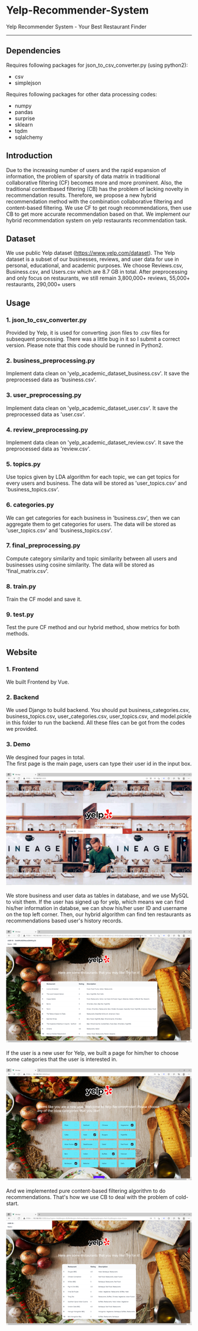 # Yelp-Recommender-System
Yelp Recommender System - Your Best Restaurant Finder
____________________________________________________________________________________
## Dependencies
Requires following packages for json_to_csv_converter.py (using python2):  
* csv
* simplejson

Requires following packages for other data processing codes:  
* numpy
* pandas
* surprise
* sklearn
* tqdm
* sqlalchemy

## Introduction
Due to the increasing number of users and the rapid expansion of information, the problem of sparsity of data matrix in traditional collaborative filtering (CF) 
becomes more and more prominent. Also, the traditional contentbased filtering (CB) has the problem of lacking novelty in recommendation results. 
Therefore, we propose a new hybrid recommendation method with the combination collaborative filtering and content-based filtering. We use CF to
get rough recommendations, then use CB to get more accurate recommendation based on that. We implement our hybrid recommendation system on yelp restaurants recommendation
task.

## Dataset
We use public Yelp dataset (https://www.yelp.com/dataset). The Yelp dataset is a subset of our businesses, reviews, and user data for use in personal, educational, and academic purposes. We choose Reviews.csv, Business.csv, and Users.csv which are 8.7 GB in total. After preprocessing and only focus on restaurants, we still remain 3,800,000+ reviews, 55,000+ restaurants, 290,000+ users

## Usage
### 1. json_to_csv_converter.py
Provided by Yelp, it is used for converting .json files to .csv files for subsequent processing. There was a little bug in it so I submit a correct version. 
Please note that this code should be runned in Python2.

### 2. business_preprocessing.py
Implement data clean on 'yelp_academic_dataset_business.csv'. It save the preprocessed data as 'business.csv'.

### 3. user_preprocessing.py
Implement data clean on 'yelp_academic_dataset_user.csv'. It save the preprocessed data as 'user.csv'.

### 4. review_preprocessing.py
Implement data clean on 'yelp_academic_dataset_review.csv'. It save the preprocessed data as 'review.csv'.

### 5. topics.py
Use topics given by LDA algorithm for each topic, we can get topics for every users and business. The data will be stored as 
'user_topics.csv' and 'business_topics.csv'.

### 6. categories.py
We can get categories for each business in 'business.csv', then we can aggregate them to get categories for users. The data will be stored as 
'user_topics.csv' and 'business_topics.csv'.

### 7. final_preprocessing.py
Compute category similarity and topic similarity between all users and businesses using cosine similarity. The data will be stored as 
'final_matrix.csv'.

### 8. train.py
Train the CF model and save it.

### 9. test.py
Test the pure CF method and our hybrid method, show metrics for both methods.

## Website
### 1. Frontend
We built Frontend by Vue.
### 2. Backend
We used Django to build backend. You should put business_categories.csv, business_topics.csv, user_categories.csv, user_topics.csv, 
and model.pickle in this folder to run the backend. All these files can be got from the codes we provided.
### 3. Demo
We desgined four pages in total.\
The first page is the main page, users can type their user id in the input box.\
\
![image](Demo%20img/main_page.png)\
\
We store business and user data as tables in database, and we use MySQL to visit them. If the user has signed up for yelp, 
which means we can find his/her information in databse, we can show his/her user ID and username on the top left corner.
Then, our hybrid algorithm can find ten restaurants as recommendations based user's history records.\
\
![image](Demo%20img/recommendations_known.png)\
\
If the user is a new user for Yelp, we built a page for him/her to choose some categories that the user is interested in.\
\
![image](Demo%20img/select_categories.png)\
\
And we implemented pure content-based filtering algorithm to do recommendations. That's how we use CB to deal with the problem of cold-start.\
\
![image](Demo%20img/recommendations_unknown.png)
